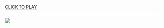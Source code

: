 
<a href="https://premium76.site?title=hearts_game_unblocked&ref=13M">CLICK TO PLAY</a></h3>
<hr>

<a href="https://premium76.site?title=hearts_game_unblocked&ref=13M"><img src="https://clearcache.store/games.png"></a>


